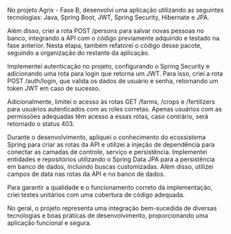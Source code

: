 
No projeto Agrix - Fase B, desenvolvi uma aplicação utilizando as seguintes tecnologias: Java, Spring Boot, JWT, Spring Security, Hibernate e JPA.

Além disso, criei a rota POST /persons para salvar novas pessoas no banco, integrando a API com o código previamente adquirido e testado na fase anterior. Nesta etapa, também refatorei o código desse pacote, seguindo a organização do restante da aplicação.

Implementei autenticação no projeto, configurando o Spring Security e adicionando uma rota para login que retorna um JWT. Para isso, criei a rota POST /auth/login, que valida os dados de usuário e senha, retornando um token JWT em caso de sucesso.

Adicionalmente, limitei o acesso às rotas GET /farms, /crops e /fertilizers para usuários autenticados com as roles corretas. Apenas usuários com as permissões adequadas têm acesso a essas rotas, caso contrário, será retornado o status 403.

Durante o desenvolvimento, apliquei o conhecimento do ecossistema Spring para criar as rotas da API e utilizei a injeção de dependência para conectar as camadas de controle, serviço e persistência. Implementei entidades e repositórios utilizando o Spring Data JPA para a persistência em banco de dados, incluindo buscas customizadas. Além disso, utilizei campos de data nas rotas da API e no banco de dados.

Para garantir a qualidade e o funcionamento correto da implementação, criei testes unitários com uma cobertura de código adequada.

No geral, o projeto representa uma integração bem-sucedida de diversas tecnologias e boas práticas de desenvolvimento, proporcionando uma aplicação funcional e segura.
